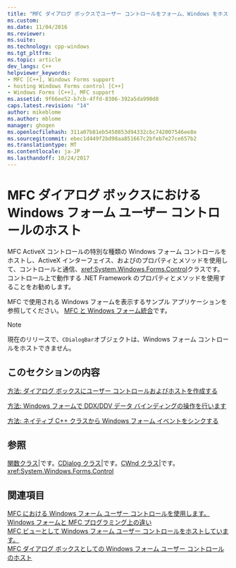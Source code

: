 ```yaml
---
title: "MFC ダイアログ ボックスでユーザー コントロールをフォーム、Windows をホストしている |Microsoft ドキュメント"
ms.custom: 
ms.date: 11/04/2016
ms.reviewer: 
ms.suite: 
ms.technology: cpp-windows
ms.tgt_pltfrm: 
ms.topic: article
dev_langs: C++
helpviewer_keywords:
- MFC [C++], Windows Forms support
- hosting Windows Forms control [C++]
- Windows Forms [C++], MFC support
ms.assetid: 9f66ee52-b7cb-4ffd-8306-392a5da990d8
caps.latest.revision: "14"
author: mikeblome
ms.author: mblome
manager: ghogen
ms.openlocfilehash: 311a07b81eb5450853d94332cbc742007546ee8e
ms.sourcegitcommit: ebec1d449f2bd98aa851667c2bfeb7e27ce657b2
ms.translationtype: MT
ms.contentlocale: ja-JP
ms.lasthandoff: 10/24/2017
---
```

# <a name="hosting-a-windows-form-user-control-in-an-mfc-dialog-box"></a>MFC ダイアログ ボックスにおける Windows フォーム ユーザー コントロールのホスト
MFC ActiveX コントロールの特別な種類の Windows フォーム コントロールをホストし、ActiveX インターフェイス、およびのプロパティとメソッドを使用して、コントロールと通信、<xref:System.Windows.Forms.Control>クラスです。 コントロール上で動作する .NET Framework のプロパティとメソッドを使用することをお勧めします。  
  
 MFC で使用される Windows フォームを表示するサンプル アプリケーションを参照してください。 [MFC と Windows フォーム統合](http://www.microsoft.com/downloads/details.aspx?FamilyID=987021bc-e575-4fe3-baa9-15aa50b0f599&displaylang=en)です。  
  
> [!NOTE]
>  現在のリリースで、`CDialogBar`オブジェクトは、Windows フォーム コントロールをホストできません。  
  
## <a name="in-this-section"></a>このセクションの内容  
 [方法: ダイアログ ボックスにユーザー コントロールおよびホストを作成する](../dotnet/how-to-create-the-user-control-and-host-in-a-dialog-box.md)  
  
 [方法: Windows フォームで DDX/DDV データ バインディングの操作を行います](../dotnet/how-to-do-ddx-ddv-data-binding-with-windows-forms.md)  
  
 [方法: ネイティブ C++ クラスから Windows フォーム イベントをシンクする](../dotnet/how-to-sink-windows-forms-events-from-native-cpp-classes.md)  
  
## <a name="reference"></a>参照  
 [関数クラス](../mfc/reference/cwinformscontrol-class.md)&#124;です。[CDialog クラス](../mfc/reference/cdialog-class.md)&#124;です。[CWnd クラス](../mfc/reference/cwnd-class.md)&#124;です。<xref:System.Windows.Forms.Control>  
  
## <a name="see-also"></a>関連項目  
 [MFC における Windows フォーム ユーザー コントロールを使用します。](../dotnet/using-a-windows-form-user-control-in-mfc.md)   
 [Windows フォームと MFC プログラミング上の違い](../dotnet/windows-forms-mfc-programming-differences.md)   
 [MFC ビューとして Windows フォーム ユーザー コントロールをホストしています。](../dotnet/hosting-a-windows-forms-user-control-as-an-mfc-view.md)   
 [MFC ダイアログ ボックスとしての Windows フォーム ユーザー コントロールのホスト](../dotnet/hosting-a-windows-form-user-control-as-an-mfc-dialog-box.md)